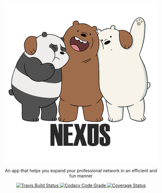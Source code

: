 <p align="center" >
<img width=500 src="static/mocklogo.png"/>
</p>

<p align="center">
 An app that helps you expand your professional network in an efficient and fun manner
</p>

<p align="center">
  <a href="https://travis-ci.com/kimoantiqe/Nexus">
    <img src="https://travis-ci.com/kimoantiqe/Nexus.svg?branch=master"
      alt="Travis Build Status" />
  </a>

  <a href="https://www.codacy.com/app/Nexus/Nexus?utm_source=github.com&amp;utm_medium=referral&amp;utm_content=kimoantiqe/Nexus&amp;utm_campaign=Badge_Grade">
    <img src="https://api.codacy.com/project/badge/Grade/9e090f0a5cf14a5baf72145d284aa1e1"
      alt="Codacy Code Grade" />
  </a>
  <a href="https://coveralls.io/github/kimoantiqe/Nexus">
    <img src="https://coveralls.io/repos/github/kimoantiqe/Nexus/badge.svg"
      alt="Coverage Status" />
  </a>  
</p>

<br>
